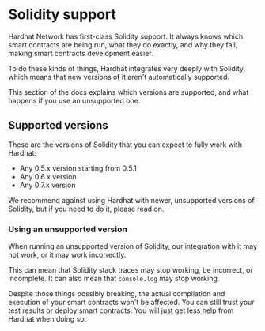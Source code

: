 # Solidity support

Hardhat Network has first-class Solidity support. It always knows which smart contracts are
being run, what they do exactly, and why they fail, making smart contracts development easier.

To do these kinds of things, Hardhat integrates very deeply with Solidity, which means that new
versions of it aren't automatically supported.

This section of the docs explains which versions are supported, and what happens if you use
an unsupported one.

## Supported versions

These are the versions of Solidity that you can expect to fully work with Hardhat:

- Any 0.5.x version starting from 0.5.1
- Any 0.6.x version
- Any 0.7.x version

We recommend against using Hardhat with newer, unsupported versions of Solidity, but if
you need to do it, please read on.

### Using an unsupported version

When running an unsupported version of Solidity, our integration with it may not work, or
it may work incorrectly.

This can mean that Solidity stack traces may stop working, be incorrect, or incomplete. It
can also mean that `console.log` may stop working.

Despite those things possibly breaking, the actual compilation and execution of your smart 
contracts won't be affected. You can still trust your test results or deploy smart contracts.
You will just get less help from Hardhat when doing so.
